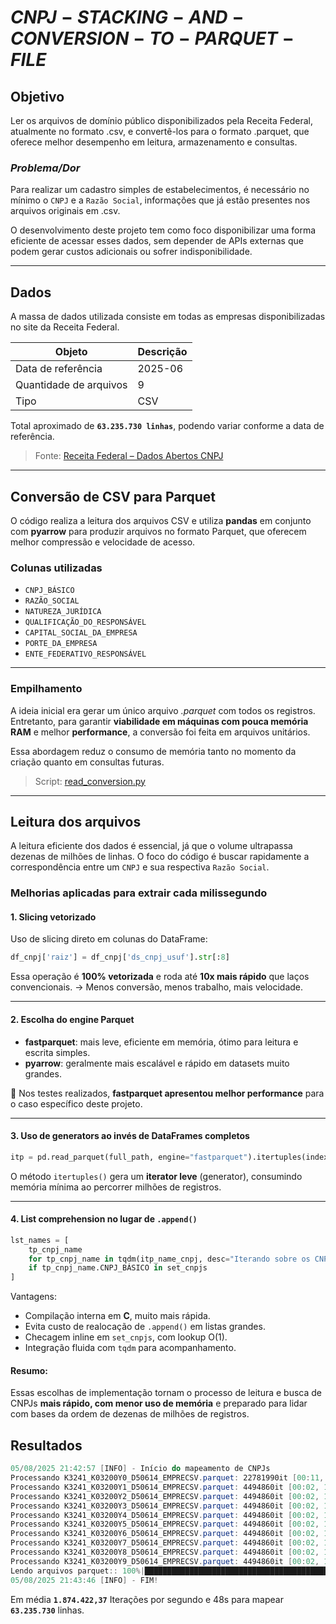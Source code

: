 # $CNPJ-STACKING-AND-CONVERSION-TO-PARQUET-FILE$

## **Objetivo**

Ler os arquivos de domínio público disponibilizados pela Receita Federal, atualmente no formato .csv, e convertê-los para o formato .parquet, que oferece melhor desempenho em leitura, armazenamento e consultas.

### _Problema/Dor_

Para realizar um cadastro simples de estabelecimentos, é necessário no mínimo o `CNPJ` e a `Razão Social`, informações que já estão presentes nos arquivos originais em .csv.

O desenvolvimento deste projeto tem como foco disponibilizar uma forma eficiente de acessar esses dados, sem depender de APIs externas que podem gerar custos adicionais ou sofrer indisponibilidade.

---

## **Dados**

A massa de dados utilizada consiste em todas as empresas disponibilizadas no site da Receita Federal.

| Objeto                 | Descrição |
| ---------------------- | --------- |
| Data de referência     | 2025-06   |
| Quantidade de arquivos | 9         |
| Tipo                   | CSV       |

Total aproximado de **`63.235.730 linhas`**, podendo variar conforme a data de referência.

> Fonte: [Receita Federal – Dados Abertos CNPJ](https://arquivos.receitafederal.gov.br/dados/cnpj/dados_abertos_cnpj)

---

## **Conversão de CSV para Parquet**

O código realiza a leitura dos arquivos CSV e utiliza **pandas** em conjunto com **pyarrow** para produzir arquivos no formato Parquet, que oferecem melhor compressão e velocidade de acesso.

### **Colunas utilizadas**

- `CNPJ_BÁSICO`
- `RAZÃO_SOCIAL`
- `NATUREZA_JURÍDICA`
- `QUALIFICAÇÃO_DO_RESPONSÁVEL`
- `CAPITAL_SOCIAL_DA_EMPRESA`
- `PORTE_DA_EMPRESA`
- `ENTE_FEDERATIVO_RESPONSÁVEL`

---

### **Empilhamento**

A ideia inicial era gerar um único arquivo _.parquet_ com todos os registros.
Entretanto, para garantir **viabilidade em máquinas com pouca memória RAM** e melhor **performance**, a conversão foi feita em arquivos unitários.

Essa abordagem reduz o consumo de memória tanto no momento da criação quanto em consultas futuras.

> Script: [read_conversion.py](read_conversion.py)

---

## **Leitura dos arquivos**

A leitura eficiente dos dados é essencial, já que o volume ultrapassa dezenas de milhões de linhas.
O foco do código é buscar rapidamente a correspondência entre um `CNPJ` e sua respectiva `Razão Social`.

### **Melhorias aplicadas para extrair cada milissegundo**

#### 1. **Slicing vetorizado**

Uso de slicing direto em colunas do DataFrame:

```python
df_cnpj['raiz'] = df_cnpj['ds_cnpj_usuf'].str[:8]
```

Essa operação é **100% vetorizada** e roda até **10x mais rápido** que laços convencionais.
→ Menos conversão, menos trabalho, mais velocidade.

---

#### 2. **Escolha do engine Parquet**

- **fastparquet**: mais leve, eficiente em memória, ótimo para leitura e escrita simples.
- **pyarrow**: geralmente mais escalável e rápido em datasets muito grandes.

📌 Nos testes realizados, **fastparquet apresentou melhor performance** para o caso específico deste projeto.

---

#### 3. **Uso de generators ao invés de DataFrames completos**

```python
itp = pd.read_parquet(full_path, engine="fastparquet").itertuples(index=False)
```

O método `itertuples()` gera um **iterator leve** (generator), consumindo memória mínima ao percorrer milhões de registros.

---

#### 4. **List comprehension no lugar de `.append()`**

```python
lst_names = [
    tp_cnpj_name
    for tp_cnpj_name in tqdm(itp_name_cnpj, desc="Iterando sobre os CNPJs: ")
    if tp_cnpj_name.CNPJ_BÁSICO in set_cnpjs
]
```

Vantagens:

- Compilação interna em **C**, muito mais rápida.
- Evita custo de realocação de `.append()` em listas grandes.
- Checagem inline em `set_cnpjs`, com lookup O(1).
- Integração fluida com `tqdm` para acompanhamento.

#### **Resumo:**

Essas escolhas de implementação tornam o processo de leitura e busca de CNPJs **mais rápido, com menor uso de memória** e preparado para lidar com bases da ordem de dezenas de milhões de registros.

## **Resultados**

```powershell
05/08/2025 21:42:57 [INFO] - Início do mapeamento de CNPJs
Processando K3241_K03200Y0_D50614_EMPRECSV.parquet: 22781990it [00:11, 1902800.46it/s]             | 0/10 [00:00<?, ?it/s]
Processando K3241_K03200Y1_D50614_EMPRECSV.parquet: 4494860it [00:02, 1830895.64it/s]      | 1/10 [00:18<02:44, 18.29s/it]
Processando K3241_K03200Y2_D50614_EMPRECSV.parquet: 4494860it [00:02, 1973676.78it/s]      | 2/10 [00:22<01:18,  9.87s/it]
Processando K3241_K03200Y3_D50614_EMPRECSV.parquet: 4494860it [00:02, 1849135.87it/s]      | 3/10 [00:25<00:47,  6.85s/it]
Processando K3241_K03200Y4_D50614_EMPRECSV.parquet: 4494860it [00:02, 1895576.94it/s]      | 4/10 [00:28<00:32,  5.44s/it]
Processando K3241_K03200Y5_D50614_EMPRECSV.parquet: 4494860it [00:02, 1834418.73it/s]      | 5/10 [00:32<00:23,  4.67s/it]
Processando K3241_K03200Y6_D50614_EMPRECSV.parquet: 4494860it [00:02, 1853271.23it/s]      | 6/10 [00:35<00:16,  4.24s/it]
Processando K3241_K03200Y7_D50614_EMPRECSV.parquet: 4494860it [00:02, 1908660.69it/s]      | 7/10 [00:38<00:11,  3.96s/it]
Processando K3241_K03200Y8_D50614_EMPRECSV.parquet: 4494860it [00:02, 1825877.29it/s]      | 8/10 [00:42<00:07,  3.75s/it]
Processando K3241_K03200Y9_D50614_EMPRECSV.parquet: 4494860it [00:02, 1869910.08it/s]      | 9/10 [00:45<00:03,  3.64s/it]
Lendo arquivos parquet:: 100%|████████████████████████████████████████████████████████████| 10/10 [00:48<00:00,  4.90s/it]
05/08/2025 21:43:46 [INFO] - FIM!
```

Em média **`1.874.422,37`** Iterações por segundo e 48s para mapear **`63.235.730`** linhas.


